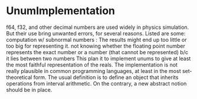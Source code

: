 # UnumImplementation
f64, f32, and other decimal numbers are used widely in physics simulation. But their use bring unwanted errors, for several reasons.
Listed are some:
computation w/ subnormal numbers : The results might end up too little or too big for representing it.
not knowing whether the floating point number represents the exact number or a number (that cannot be represented) b/c it lies between two numbers
This plan it to implement unums to give at least the most faithful representation of the reals.
The implementation is not really plausible in common programming languages, at least in the most set-theoretical form.
The usual definition is to define an object that inherits operations from interval arithmetic.
On the contrary, a new abstract notion should be in place.

